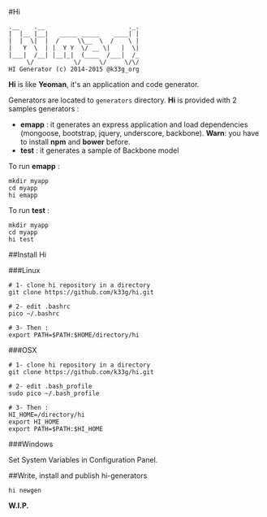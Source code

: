 #Hi

    .__    .__                       ._.
    |  |__ |__|   _____ _____    ____| |
    |  |  \|  |  /     \\__  \  /    \ |
    |   Y  \  | |  Y Y  \/ __ \|   |  \|
    |___|  /__| |__|_|  (____  /___|  /_
         \/           \/     \/     \/\/
    HI Generator (c) 2014-2015 @k33g_org

**Hi** is like **Yeoman**, it's an application and code generator.

Generators are located to `generators` directory. **Hi** is provided with 2 samples generators :

- **emapp** : it generates an express application and load dependencies (mongoose, bootstrap, jquery, underscore, backbone). **Warn**: you have to install **npm** and **bower** before.
- **test** : it generates a sample of Backbone model

To run **emapp** :

    mkdir myapp
    cd myapp
    hi emapp

To run **test** :

    mkdir myapp
    cd myapp
    hi test

##Install Hi

###Linux

    # 1- clone hi repository in a directory
    git clone https://github.com/k33g/hi.git

    # 2- edit .bashrc
    pico ~/.bashrc

    # 3- Then :
    export PATH=$PATH:$HOME/directory/hi

###OSX

    # 1- clone hi repository in a directory
    git clone https://github.com/k33g/hi.git

    # 2- edit .bash_profile
    sudo pico ~/.bash_profile

    # 3- Then :
    HI_HOME=/directory/hi
    export HI_HOME
    export PATH=$PATH:$HI_HOME

###Windows

  Set System Variables in Configuration Panel.

##Write, install and publish hi-generators

    hi newgen

**W.I.P.**

